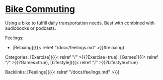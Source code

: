 # [Bike Commuting](https://kovasap.github.io/docs/lifestyle-optimizations/bike-commuting/)

Using a bike to fulfill daily transportation needs. Best with combined with audiobooks or podcasts.

Feelings: 

  - [Relaxing]({{< relref "/docs/feelings.md" >}}#relaxing)

Categories:
[Exercise]({{< relref "/" >}}?Exercise=true),
[Games]({{< relref "/" >}}?Games=true),
[Lifestyle]({{< relref "/" >}}?Lifestyle=true)

Backlinks:
[Feelings]({{< relref "/docs/feelings.md" >}})